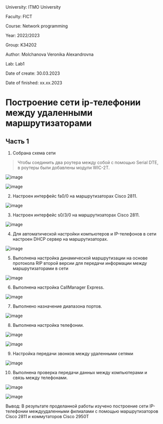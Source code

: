 University: ITMO University

Faculty: FICT

Course: Network programming

Year: 2022/2023

Group: K34202

Author: Molchanova Veronika Alexandrovna

Lab: Lab1

Date of create: 30.03.2023

Date of finished: xx.xx.2023


# Построение сети ip-телефонии между удаленными маршрутизаторами

## Часть 1
1. Собрана схема сети

> Чтобы соединить два роутера между собой с помощью Serial DTE, в роутеры были добавлены модули WIC-2T.

![image](https://user-images.githubusercontent.com/90505004/228923812-4b83d725-abba-4c41-8fc5-67d6673d80db.png)

![image](https://user-images.githubusercontent.com/90505004/228924822-2108eacc-c2be-4c48-9ff1-15d9d30abd93.png)


2. Настроен интерфейс fa0/0 на маршрутизаторах Cisco 2811.

![image](https://user-images.githubusercontent.com/90505004/228925488-f4478c3f-9fa7-4e19-9232-1c803723ed8f.png)

3. Настроен интерфейс s0/3/0 на маршрутизаторах Cisco 2811.

![image](https://user-images.githubusercontent.com/90505004/228926368-76f7c284-4c7b-46bf-8514-1f0256aa8ea3.png)

4. Для автоматической настройки компьютеров и IP-телефонов в сети настроен DHCP сервер на маршрутизаторах.

![image](https://user-images.githubusercontent.com/90505004/228927574-76bae861-acd1-4cdb-8844-320d449a4198.png)

5. Выполнена настройка динамической маршрутизации на основе протокола RIP второй версии для передачи информации между маршрутизаторами в сети

![image](https://user-images.githubusercontent.com/90505004/228928775-444c4d1e-37f7-4f28-a7ca-a16b265a370a.png)

6. Выполнена настройка CallManager Express.

![image](https://user-images.githubusercontent.com/90505004/228929971-be6c85da-63db-404c-9309-d2286a911548.png)

7. Выполнено назначение диапазона портов.

![image](https://user-images.githubusercontent.com/90505004/228935608-b5ce8356-b9c5-48cf-b4bb-c0406d129bfa.png)

8. Выполнена настройка телефонии.

![image](https://user-images.githubusercontent.com/90505004/228936639-54d3e9ca-b2ae-4f9e-809e-94235f4fbaf3.png)

![image](https://user-images.githubusercontent.com/90505004/228937281-ec16cbc3-402d-43fe-bb03-18756f4780f4.png)

9. Настройка передачи звонков между удаленными сетями

![image](https://user-images.githubusercontent.com/90505004/228938322-28b8eead-6a5c-4d68-8bfa-c641aa63e975.png)


10. Выполнена проверка передачи данных между компьютерами и связь между телефонами.

![image](https://user-images.githubusercontent.com/90505004/228939023-6b4c79a4-aadb-4ac7-84e4-84d3cbb86fb5.png)

![image](https://user-images.githubusercontent.com/90505004/228940751-bb0ebcb6-d3e9-43f0-ba3a-7122ac3037c2.png)

Вывод: В результате проделанной работы изучено построение сети IP-телефонии междуудаленными филиалами с помощью маршрутизаторов Cisco 2811 и коммутаторов Cisco 2950Т

